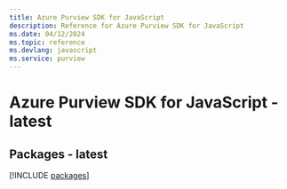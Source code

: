 ```yaml
---
title: Azure Purview SDK for JavaScript
description: Reference for Azure Purview SDK for JavaScript
ms.date: 04/12/2024
ms.topic: reference
ms.devlang: javascript
ms.service: purview
---
```

# Azure Purview SDK for JavaScript - latest
## Packages - latest
[!INCLUDE [packages](purview-index.md)]
